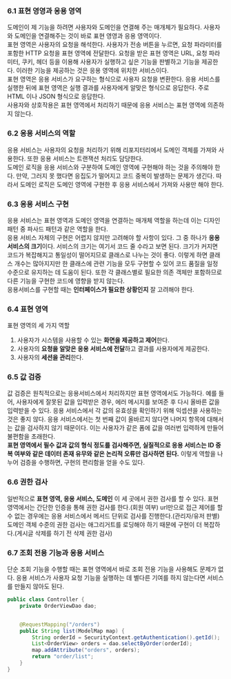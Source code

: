   

### 6.1 표현 영영과 응용 영역  
  
도메인이 제 기능을 하려면 사용자와 도메인을 연결해 주는 매개체가 필요하다. 사용자와 도메인을 연결해주는 것이 바로 표현 영영과 응용 영역이다.  
표현 영역은 사용자의 요청을 해석한다. 사용자가 전송 버튼을 누르면, 요청 파라미터를 포함한 HTTP 요청을 표현 영역에 전달한다. 요청을 받은 표현 영역은 URL, 요청 파라미터, 쿠키, 헤더 등을 이용해 사용자가 실행하고 싶은 기능을 판별하고 기능을 제공한다. 이러한 기능을 제공하는 것은 응용 영역에 위치한 서비스이다.  
표현 영역은 응용 서비스가 요구하는 형식으로 사용자 요청을 변환한다. 응용 서비스를 실행한 뒤에 표현 영역은 실행 결과를 사용자에게 알맞은 형식으로 응답한다. 주로 HTML 이나 JSON 형식으로 응답한다.  
사용자와 상호작용은 표현 영역에서 처리하기 때문에 응용 서비스는 표현 영역에 의존하지 않는다.  
  


### 6.2 응용 서비스의 역할  

응용 서비스는 사용자의 요청을 처리하기 위해 리포지터리에서 도메인 객체를 가져와 사용한다. 또한 응용 서비스는 트랜잭션 처리도 담당한다.   
도메인 로직을 응용 서비스와 구분하여 도메인 영역에 구현해야 하는 것을 주의해야 한다. 만약, 그러지 못 했다면 응집도가 떨어지고 코드 중복이 발생하는 문제가 생긴다. 따라서 도메인 로직은 도메인 영역에 구현한 후 응용 서비스에서 가져와 사용만 해야 한다.  



### 6.3 응용 서비스 구현  

응용 서비스는 표현 영역과 도메인 영역을 연결하는 매개체 역할을 하는데 이는 디자인 패턴 중 파사드 패턴과 같은 역할을 한다.  
응용 서비스 자체의 구현은 어렵지 않지만 고려해야 할 사항이 있다. 그 중 하나가 **응용 서비스의 크기**이다. 서비스의 크기는 여기서 코드 줄 수라고 보면 된다. 크기가 커지면 코드가 복잡해지고 통일성이 떨어지므로 클래스로 나누는 것이 좋다. 이렇게 하면 클래스 개수는 많아지지만 한 클래스에 관련 기능을 모두 구현할 수 있어 코드 품질을 일정 수준으로 유지하는 데 도움이 된다. 또한 각 클래스별로 필요한 의존 객체만 포함하므로 다른 기능을 구현한 코드에 영향을 받지 않는다.   
응용서비스를 구현할 때는 **인터페이스가 필요한 상황인지** 잘 고려해야 한다.  
  


### 6.4 표현 영역  
  
표현 영역의 세 가지 역할  
1. 사용자가 시스템을 사용할 수 있는 **화면을 제공하고 제어**한다.  
2. 사용자의 **요청을 알맞은 응용 서비스에 전달**하고 결과를 사용자에게 제공한다.  
3. 사용자의 **세션을 관리**한다.  
  
  

### 6.5 값 검증  
  
값 검증은 원칙적으로는 응용서비스에서 처리하지만 표현 영역에서도 가능하다. 예를 들어, 사용자에게 잘못된 값을 입력받은 경우, 에러 메시지를 보여준 후 다시 올바른 값을 입력받을 수 있다. 응용 서비스에서 각 값의 유효성을 확인하기 위해 익셉션을 사용하는 것은 좋지 않다. 응용 서비스에서는 첫 번째 값이 올바르지 않다면 나머지 항목에 대해서는 값을 검사하지 않기 때문이다. 이는 사용자가 같은 폼에 값을 여러번 입력하게 만들어 불편함을 초래한다.  
**표현 영역에서 필수 값과 값의 형식 정도를 검사해주면, 실질적으로 응용 서비스는 ID 중복 여부와 같은 데이터 존재 유무와 같은 논리적 오류만 검사하면 된다.** 이렇게 역할을 나누어 검증을 수행하면, 구현의 편리함을 얻을 수도 있다.  
  
  

### 6.6 권한 검사
  
일반적으로 **표현 영역, 응용 서비스, 도메인** 이 세 곳에서 권한 검사를 할 수 있다. 표현 영역에서는 간단한 인증을 통해 권한 검사를 한다.(회원 여부) url만으로 접근 제어를 할 수 없는 경우에는 응용 서비스에서 메서드 단위로 검사를 진행한다.(관리자/유저 판별) 도메인 객체 수준의 권한 검사는 애그리거트를 로딩해야 하기 때문에 구현이 더 복잡하다.(게시글 삭제를 하기 전 삭제 권한 검사)  
  


### 6.7 조회 전용 기능과 응용 서비스  

단순 조회 기능을 수행할 때는 표현 영역에서 바로 조회 전용 기능을 사용해도 문제가 없다. 응용 서비스가 사용자 요청 기능을 실행하는 데 별다른 기여를 하지 않는다면 서비스를 만들지 않아도 된다.  
```java
public class Controller {
    private OrderViewDao dao;


    @RequestMapping("/orders")
    public String list(ModelMap map) {
        String orderId = SecurityContext.getAuthentication().getId();
        List<OrderView> orders = dao.selectByOrder(orderId);
        map.addAttribute("orders", orders);
        return "order/list";
    }
}
```